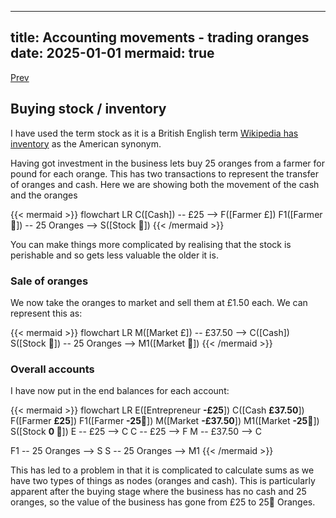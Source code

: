 ---
title: Accounting movements - trading oranges
date: 2025-01-01
mermaid: true
----

[Prev]()

## Buying stock / inventory

I have used the term stock as it is a British English term 
[Wikipedia has inventory](https://en.wikipedia.org/wiki/Inventory) as the American synonym.

Having got investment in the business lets buy 25 oranges from a farmer for pound for each orange.
This has two transactions to represent the transfer of oranges and cash.  Here we are showing both
the movement of the cash and the oranges

{{< mermaid >}}
flowchart LR
   C([Cash]) -- £25 --> F([Farmer £])
   F1([Farmer 🍊]) -- 25 Oranges --> S([Stock 🍊])
{{< /mermaid >}}

You can make things more complicated by realising that the stock is perishable and so gets
less valuable the older it is.  

### Sale of oranges

We now take the oranges to market and sell them at £1.50 each.  We can represent this as:

{{< mermaid >}}
flowchart LR
   M([Market £]) -- £37.50 --> C([Cash])
   S([Stock 🍊]) -- 25 Oranges --> M1([Market 🍊])
{{< /mermaid >}}


### Overall accounts

I have now put in the end balances for each account:

{{< mermaid >}}
flowchart LR
   E([Entrepreneur **-£25**])
   C([Cash **£37.50**])
   F([Farmer **£25**])
   F1([Farmer **-25🍊**])
   M([Market **-£37.50**])
   M1([Market **-25🍊**])
   S([Stock **0 🍊**])
   E -- £25 --> C
   C -- £25 --> F
   M -- £37.50 --> C

   F1 -- 25 Oranges --> S
   S -- 25 Oranges --> M1
{{< /mermaid >}}

This has led to a problem in that it is complicated to calculate sums as we have two types
of things as nodes (oranges and cash).  This is particularly apparent after the buying stage
where the business has no cash and 25 oranges, so the value of the business has gone from £25 
to 25🍊 Oranges.

